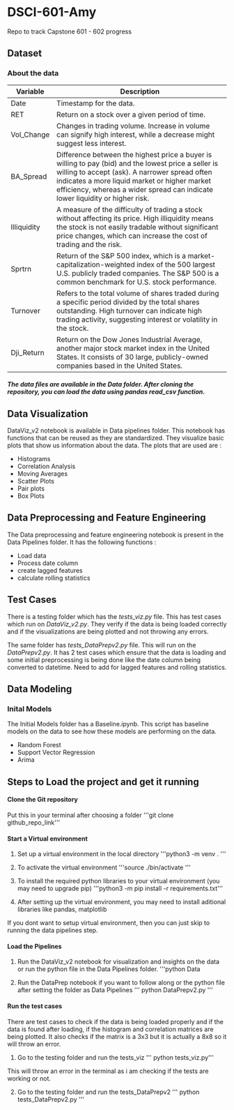# DSCI-601-Amy
Repo to track Capstone 601 - 602 progress

## Dataset


### About the data

| Variable   | Description |
|------------|-------------|
| Date       | Timestamp for the data. |
| RET        | Return on a stock over a given period of time. |
| Vol_Change | Changes in trading volume. Increase in volume can signify high interest, while a decrease might suggest less interest. |
| BA_Spread  | Difference between the highest price a buyer is willing to pay (bid) and the lowest price a seller is willing to accept (ask). A narrower spread often indicates a more liquid market or higher market efficiency, whereas a wider spread can indicate lower liquidity or higher risk. |
| Illiquidity| A measure of the difficulty of trading a stock without affecting its price. High illiquidity means the stock is not easily tradable without significant price changes, which can increase the cost of trading and the risk. |
| Sprtrn     | Return of the S&P 500 index, which is a market-capitalization-weighted index of the 500 largest U.S. publicly traded companies. The S&P 500 is a common benchmark for U.S. stock performance. |
| Turnover   | Refers to the total volume of shares traded during a specific period divided by the total shares outstanding. High turnover can indicate high trading activity, suggesting interest or volatility in the stock. |
| Dji_Return | Return on the Dow Jones Industrial Average, another major stock market index in the United States. It consists of 30 large, publicly-owned companies based in the United States. |

##### The data files are available in the Data folder. After cloning the repository, you can load the data using pandas read_csv function. 



## Data Visualization

DataViz_v2 notebook is available in Data pipelines folder. This notebook has functions that can be reused as they are standardized. They visualize basic plots that show us information about the data. The plots that are used are :
- Histograms
- Correlation Analysis
- Moving Averages
- Scatter Plots
- Pair plots
- Box Plots


## Data Preprocessing and Feature Engineering

The Data preprocessing and feature engineering notebook is present in the Data Pipelines folder. It has the following functions :
- Load data
- Process date column
- create lagged features
- calculate rolling statistics

## Test Cases

There is a testing folder which has the *tests_viz.py* file. This has test cases which run on *DataViz_v2.py*. They verify if the data is being loaded correctly and if the visualizations are being plotted and not throwing any errors. 

The same folder has *tests_DataPrepv2.py* file. This will run on the *DataPrepv2.py*. It has 2 test cases which ensure that the data is loading and some initial preprocessing is being done like the date column being converted to datetime. Need to add for lagged features and rolling statistics.

## Data Modeling 

### Inital Models
The Initial Models folder has a Baseline.ipynb. This script has baseline models on the data to see how these models are performing on the data. 

- Random Forest
- Support Vector Regression
- Arima


## Steps to Load the project and get it running

#### Clone the Git repository

Put this in your terminal after choosing a folder
'''git clone github_repo_link'''

#### Start a Virtual environment 

1) Set up a virtual environment in the local directory
'''python3 -m venv . '''

2) To activate the virtual environment
'''source ./bin/activate '''

3) To install the required python libraries to your virtual environment (you may need to upgrade pip)
'''python3 -m pip install -r requirements.txt'''

4) After setting up the virtual environment, you may need to install aditional libraries like pandas, matplotlib

If you dont want to setup virtual environment, then you can just skip to running the data pipelines step.

#### Load the Pipelines

1) Run the DataViz_v2 notebook for visualization and insights on the data or run the python file in the Data Pipelines folder.
'''python Data

2) Run the DataPrep notebook if you want to follow along or the python file after setting the folder as Data Pipelines
''' python DataPrepv2.py '''

#### Run the test cases

There are test cases to check if the data is being loaded properly and if the data is found after loading, if the histogram and correlation matrices are being plotted. It also checks if the matrix is a 3x3 but it is actually a 8x8 so it will throw an error. 

1)  Go to the testing folder and run the tests_viz
''' python tests_viz.py'''

This will throw an error in the terminal as i am checking if the tests are working or not.

2) Go to the testing folder and run the tests_DataPrepv2
''' python tests_DataPrepv2.py '''



